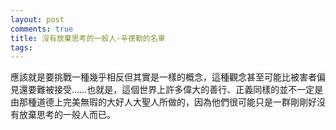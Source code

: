 ```yaml
---
layout: post
comments: true
title: 沒有放棄思考的一般人-辛德勒的名單
tags: 
---
```

應該就是要挑戰一種幾乎相反但其實是一樣的概念，這種觀念甚至可能比被害者偏見還要難被接受……也就是，這個世界上許多偉大的善行、正義同樣的並不一定是由那種道德上完美無瑕的大好人大聖人所做的，因為他們很可能只是一群剛剛好沒有放棄思考的一般人而已。

